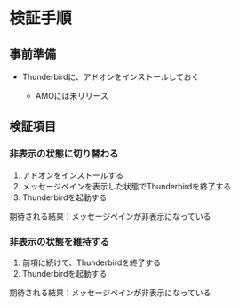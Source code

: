 # 検証手順

## 事前準備

 * Thunderbirdに、アドオンをインストールしておく

   * AMOには未リリース

## 検証項目

### 非表示の状態に切り替わる

1. アドオンをインストールする
2. メッセージペインを表示した状態でThunderbirdを終了する
3. Thunderbirdを起動する

期待される結果：メッセージペインが非表示になっている

### 非表示の状態を維持する

1. 前項に続けて、Thunderbirdを終了する
2. Thunderbirdを起動する

期待される結果：メッセージペインが非表示になっている
